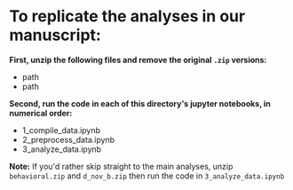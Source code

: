 # To replicate the analyses in our manuscript:  

<b>First, unzip the following files and remove the original `.zip` versions:</b>
+ path
+ path

<b>Second, run the code in each of this directory's jupyter notebooks, in numerical order:</b>

+ 1_compile_data.ipynb
+ 2_preprocess_data.ipynb
+ 3_analyze_data.ipynb


<b>Note:</b> If you'd rather skip straight to the main analyses, unzip `behavioral.zip` and `d_nov_b.zip` then run the code in `3_analyze_data.ipynb`
